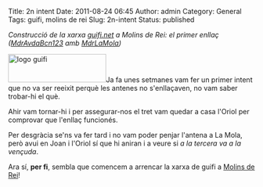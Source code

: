 Title: 2n intent
Date: 2011-08-24 06:45
Author: admin
Category: General
Tags: guifi, molins de rei
Slug: 2n-intent
Status: published

*Construcció de la xarxa [guifi.net](http://guifi.net "Pàgina web del projecte guifi.net") a Molins de Rei: el primer enllaç ([MdrAvdaBcn123](http://guifi.net/ca/node/13907 "Node de casa l'Oriol") amb [MdrLaMola](http://guifi.net/ca/node/31020 "Node de La Mola"))*

[<img src="http://gil.badall.net/wp-content/uploads/2007/10/logo-guifi.png" title="logo guifi" class="alignright size-full wp-image-220" width="200" height="58" />](http://gil.badall.net/wp-content/uploads/2007/10/logo-guifi.png)Ja fa unes setmanes vam fer un primer intent que no va ser reeixit perquè les antenes no s'enllaçaven, no vam saber trobar-hi el què.

Ahir vam tornar-hi i per assegurar-nos el tret vam quedar a casa l'Oriol per comprovar que l'enllaç funcionés.

Per desgràcia se'ns va fer tard i no vam poder penjar l'antena a La Mola, però avui en Joan i l'Oriol sí que hi aniran i a veure si *a la tercera va a la vençuda*.

Ara sí, **per fi**, sembla que comencem a arrencar la xarxa de guifi a [Molins de Rei](http://guifi.net/molinsderei "Nodes de Molins de Rei")!

